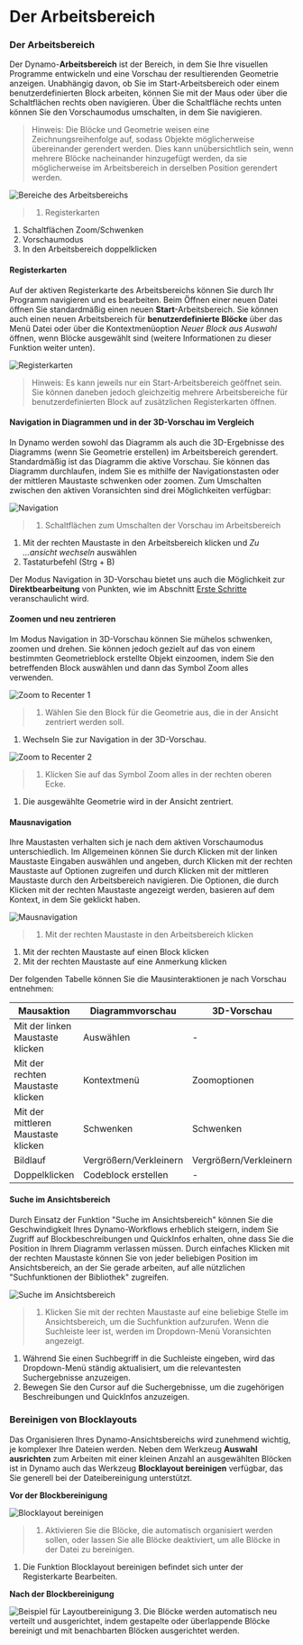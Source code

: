 # Der Arbeitsbereich

### Der Arbeitsbereich

Der Dynamo-**Arbeitsbereich** ist der Bereich, in dem Sie Ihre visuellen Programme entwickeln und eine Vorschau der resultierenden Geometrie anzeigen. Unabhängig davon, ob Sie im Start-Arbeitsbereich oder einem benutzerdefinierten Block arbeiten, können Sie mit der Maus oder über die Schaltflächen rechts oben navigieren. Über die Schaltfläche rechts unten können Sie den Vorschaumodus umschalten, in dem Sie navigieren.

> Hinweis: Die Blöcke und Geometrie weisen eine Zeichnungsreihenfolge auf, sodass Objekte möglicherweise übereinander gerendert werden. Dies kann unübersichtlich sein, wenn mehrere Blöcke nacheinander hinzugefügt werden, da sie möglicherweise im Arbeitsbereich in derselben Position gerendert werden.

![Bereiche des Arbeitsbereichs](../.gitbook/assets/01-WorkspaceRegions.png)

> 1. Registerkarten

1. Schaltflächen Zoom/Schwenken
2. Vorschaumodus
3. In den Arbeitsbereich doppelklicken

#### Registerkarten

Auf der aktiven Registerkarte des Arbeitsbereichs können Sie durch Ihr Programm navigieren und es bearbeiten. Beim Öffnen einer neuen Datei öffnen Sie standardmäßig einen neuen **Start**-Arbeitsbereich. Sie können auch einen neuen Arbeitsbereich für **benutzerdefinierte Blöcke** über das Menü Datei oder über die Kontextmenüoption _Neuer Block aus Auswahl_ öffnen, wenn Blöcke ausgewählt sind (weitere Informationen zu dieser Funktion weiter unten).

![Registerkarten](../.gitbook/assets/02-Tabs.png)

> Hinweis: Es kann jeweils nur ein Start-Arbeitsbereich geöffnet sein. Sie können daneben jedoch gleichzeitig mehrere Arbeitsbereiche für benutzerdefinierten Block auf zusätzlichen Registerkarten öffnen.

#### Navigation in Diagrammen und in der 3D-Vorschau im Vergleich

In Dynamo werden sowohl das Diagramm als auch die 3D-Ergebnisse des Diagramms (wenn Sie Geometrie erstellen) im Arbeitsbereich gerendert. Standardmäßig ist das Diagramm die aktive Vorschau. Sie können das Diagramm durchlaufen, indem Sie es mithilfe der Navigationstasten oder der mittleren Maustaste schwenken oder zoomen. Zum Umschalten zwischen den aktiven Voransichten sind drei Möglichkeiten verfügbar:

![Navigation](../.gitbook/assets/03-PreviewNavigations.png)

> 1. Schaltflächen zum Umschalten der Vorschau im Arbeitsbereich

1. Mit der rechten Maustaste in den Arbeitsbereich klicken und _Zu ...ansicht wechseln_ auswählen
2. Tastaturbefehl (Strg + B)

Der Modus Navigation in 3D-Vorschau bietet uns auch die Möglichkeit zur **Direktbearbeitung** von Punkten, wie im Abschnitt [Erste Schritte](http://primer.dynamobim.org/02\_Hello-Dynamo/2-6\_the\_quick\_start\_guide.html) veranschaulicht wird.

#### Zoomen und neu zentrieren

Im Modus Navigation in 3D-Vorschau können Sie mühelos schwenken, zoomen und drehen. Sie können jedoch gezielt auf das von einem bestimmten Geometrieblock erstellte Objekt einzoomen, indem Sie den betreffenden Block auswählen und dann das Symbol Zoom alles verwenden.

![Zoom to Recenter 1](../.gitbook/assets/03-ZoomToRecenter\_1.png)

> 1. Wählen Sie den Block für die Geometrie aus, die in der Ansicht zentriert werden soll.

1. Wechseln Sie zur Navigation in der 3D-Vorschau.

![Zoom to Recenter 2](../.gitbook/assets/03-ZoomToRecenter\_2.png)

> 1. Klicken Sie auf das Symbol Zoom alles in der rechten oberen Ecke.

1. Die ausgewählte Geometrie wird in der Ansicht zentriert.

#### Mausnavigation

Ihre Maustasten verhalten sich je nach dem aktiven Vorschaumodus unterschiedlich. Im Allgemeinen können Sie durch Klicken mit der linken Maustaste Eingaben auswählen und angeben, durch Klicken mit der rechten Maustaste auf Optionen zugreifen und durch Klicken mit der mittleren Maustaste durch den Arbeitsbereich navigieren. Die Optionen, die durch Klicken mit der rechten Maustaste angezeigt werden, basieren auf dem Kontext, in dem Sie geklickt haben.

![Mausnavigation](../.gitbook/assets/04-HelloMouse.png)

> 1. Mit der rechten Maustaste in den Arbeitsbereich klicken

1. Mit der rechten Maustaste auf einen Block klicken
2. Mit der rechten Maustaste auf eine Anmerkung klicken

Der folgenden Tabelle können Sie die Mausinteraktionen je nach Vorschau entnehmen:

| **Mausaktion**                      | **Diagrammvorschau**   | **3D-Vorschau**        |
| ----------------------------------- | ---------------------- | ---------------------- |
| Mit der linken Maustaste klicken    | Auswählen              | -                      |
| Mit der rechten Maustaste klicken   | Kontextmenü            | Zoomoptionen           |
| Mit der mittleren Maustaste klicken | Schwenken              | Schwenken              |
| Bildlauf                            | Vergrößern/Verkleinern | Vergrößern/Verkleinern |
| Doppelklicken                       | Codeblock erstellen    | -                      |

#### Suche im Ansichtsbereich

Durch Einsatz der Funktion "Suche im Ansichtsbereich" können Sie die Geschwindigkeit Ihres Dynamo-Workflows erheblich steigern, indem Sie Zugriff auf Blockbeschreibungen und QuickInfos erhalten, ohne dass Sie die Position in Ihrem Diagramm verlassen müssen. Durch einfaches Klicken mit der rechten Maustaste können Sie von jeder beliebigen Position im Ansichtsbereich, an der Sie gerade arbeiten, auf alle nützlichen "Suchfunktionen der Bibliothek" zugreifen.

![Suche im Ansichtsbereich](../.gitbook/assets/05-InCanvasSearch.jpg)

> 1. Klicken Sie mit der rechten Maustaste auf eine beliebige Stelle im Ansichtsbereich, um die Suchfunktion aufzurufen. Wenn die Suchleiste leer ist, werden im Dropdown-Menü Voransichten angezeigt.

1. Während Sie einen Suchbegriff in die Suchleiste eingeben, wird das Dropdown-Menü ständig aktualisiert, um die relevantesten Suchergebnisse anzuzeigen.
2. Bewegen Sie den Cursor auf die Suchergebnisse, um die zugehörigen Beschreibungen und QuickInfos anzuzeigen.

### Bereinigen von Blocklayouts

Das Organisieren Ihres Dynamo-Ansichtsbereichs wird zunehmend wichtig, je komplexer Ihre Dateien werden. Neben dem Werkzeug **Auswahl ausrichten** zum Arbeiten mit einer kleinen Anzahl an ausgewählten Blöcken ist in Dynamo auch das Werkzeug **Blocklayout bereinigen** verfügbar, das Sie generell bei der Dateibereinigung unterstützt.

**Vor der Blockbereinigung**

![Blocklayout bereinigen](../.gitbook/assets/06-CleanupNodeLayout.png)

> 1. Aktivieren Sie die Blöcke, die automatisch organisiert werden sollen, oder lassen Sie alle Blöcke deaktiviert, um alle Blöcke in der Datei zu bereinigen.

1. Die Funktion Blocklayout bereinigen befindet sich unter der Registerkarte Bearbeiten.

**Nach der Blockbereinigung**

![Beispiel für Layoutbereinigung](../.gitbook/assets/07-CleanupNodeLayout.png) 3. Die Blöcke werden automatisch neu verteilt und ausgerichtet, indem gestapelte oder überlappende Blöcke bereinigt und mit benachbarten Blöcken ausgerichtet werden.
